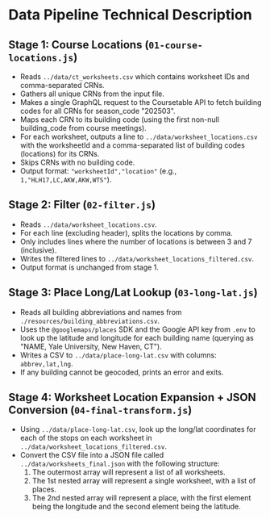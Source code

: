 # Data Pipeline Technical Description

## Stage 1: Course Locations (`01-course-locations.js`)
- Reads `../data/ct_worksheets.csv` which contains worksheet IDs and comma-separated CRNs.
- Gathers all unique CRNs from the input file.
- Makes a single GraphQL request to the Coursetable API to fetch building codes for all CRNs for season_code "202503".
- Maps each CRN to its building code (using the first non-null building_code from course meetings).
- For each worksheet, outputs a line to `../data/worksheet_locations.csv` with the worksheetId and a comma-separated list of building codes (locations) for its CRNs.
- Skips CRNs with no building code.
- Output format: `"worksheetId","location"` (e.g., `1,"HLH17,LC,AKW,AKW,WTS"`).

## Stage 2: Filter (`02-filter.js`)
- Reads `../data/worksheet_locations.csv`.
- For each line (excluding header), splits the locations by comma.
- Only includes lines where the number of locations is between 3 and 7 (inclusive).
- Writes the filtered lines to `../data/worksheet_locations_filtered.csv`.
- Output format is unchanged from stage 1.

## Stage 3: Place Long/Lat Lookup (`03-long-lat.js`)
- Reads all building abbreviations and names from `./resources/building_abbreviations.csv`.
- Uses the `@googlemaps/places` SDK and the Google API key from `.env` to look up the latitude and longitude for each building name (querying as "NAME, Yale University, New Haven, CT").
- Writes a CSV to `../data/place-long-lat.csv` with columns: `abbrev,lat,lng`.
- If any building cannot be geocoded, prints an error and exits.

## Stage 4: Worksheet Location Expansion + JSON Conversion (`04-final-transform.js`)
- Using `../data/place-long-lat.csv`, look up the long/lat coordinates for each of the stops on each worksheet in `../data/worksheet_locations_filtered.csv`.
- Convert the CSV file into a JSON file called `../data/worksheets_final.json` with the following structure:
    1. The outermost array will represent a list of all worksheets.
    2. The 1st nested array will represent a single worksheet, with a list of places.
    3. The 2nd nested array will represent a place, with the first element being the longitude and the second element being the latitude.
